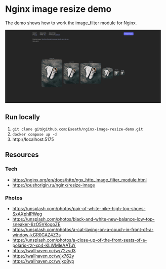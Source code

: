 # Nginx image resize demo

The demo shows how to work the image_filter module for Nginx.

![homepage](.screenshots/homepage.png)

## Run locally

1. `git clone git@github.com:Eseath/nginx-image-resize-demo.git`
2. `docker compose up -d`
3. http://localhost:5175

## Resources

### Tech

- https://nginx.org/en/docs/http/ngx_http_image_filter_module.html
- https://pushorigin.ru/nginx/resize-image

### Photos

- https://unsplash.com/photos/pair-of-white-nike-high-top-shoes-SxAXphIPWeg
- https://unsplash.com/photos/black-and-white-new-balance-low-top-sneaker-6zO5VKogoZE
- https://unsplash.com/photos/a-cat-laying-on-a-couch-in-front-of-a-window-kGR0GAZ4Z3s
- https://unsplash.com/photos/a-close-up-of-the-front-seats-of-a-polaris-rzr-xp4-KLWMleAATuY
- https://wallhaven.cc/w/72zvd3
- https://wallhaven.cc/w/jx762y
- https://wallhaven.cc/w/jxo8yp
